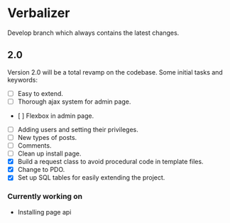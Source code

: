 # Verbalizer
Develop branch which always contains the latest changes.

## 2.0
Version 2.0 will be a total revamp on the codebase. Some initial tasks and keywords:
- [ ] Easy to extend.
- [ ] Thorough ajax system for admin page.
- [ ] Flexbox in admin page.
- [ ] Adding users and setting their privileges.
- [ ] New types of posts.
- [ ] Comments.
- [ ] Clean up install page.
- [x] Build a request class to avoid procedural code in template files.
- [x] Change to PDO.
- [x] Set up SQL tables for easily extending the project.

### Currently working on
- Installing page api
